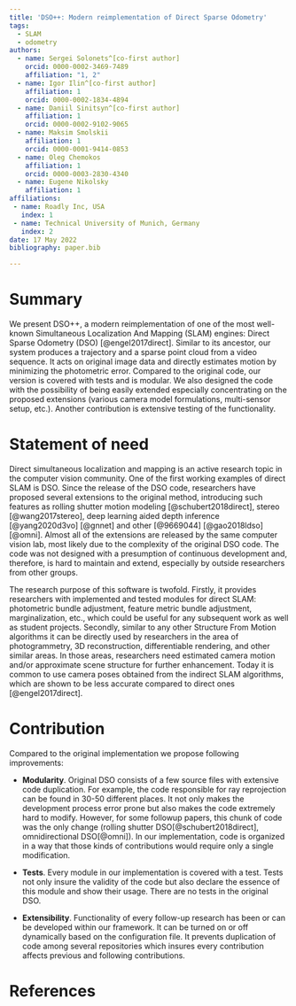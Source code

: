 ```yaml
---
title: 'DSO++: Modern reimplementation of Direct Sparse Odometry'
tags:
  - SLAM
  - odometry
authors:
  - name: Sergei Solonets^[co-first author]
    orcid: 0000-0002-3469-7489
    affiliation: "1, 2" 
  - name: Igor Ilin^[co-first author]
    affiliation: 1
    orcid: 0000-0002-1834-4894
  - name: Daniil Sinitsyn^[co-first author]
    affiliation: 1
    orcid: 0000-0002-9102-9065
  - name: Maksim Smolskii
    affiliation: 1
    orcid: 0000-0001-9414-0853
  - name: Oleg Chemokos 
    affiliation: 1
    orcid: 0000-0003-2830-4340
  - name: Eugene Nikolsky
    affiliation: 1
affiliations:
 - name: Roadly Inc, USA
   index: 1
 - name: Technical University of Munich, Germany
   index: 2
date: 17 May 2022
bibliography: paper.bib

---
```



# Summary

We present DSO++, a modern reimplementation of one of the most well-known Simultaneous Localization And Mapping (SLAM) engines: Direct Sparse Odometry (DSO) [@engel2017direct]. Similar to its ancestor, our system produces a trajectory and a sparse point cloud from a video sequence. It acts on original image data and directly estimates motion by minimizing the photometric error. Compared to the original code, our version is covered with tests and is modular. We also designed the code with the possibility of being easily extended especially concentrating on the proposed extensions (various camera model formulations, multi-sensor setup, etc.). Another contribution is extensive testing of the functionality.

# Statement of need

Direct simultaneous localization and mapping is an active research topic in the computer vision community. One of the first working examples of direct SLAM is DSO. Since the release of the DSO code, researchers have proposed several extensions to the original method, introducing such features as rolling shutter motion modeling [@schubert2018direct], stereo [@wang2017stereo], deep learning aided depth inference [@yang2020d3vo] [@gnnet] and other [@9669044] [@gao2018ldso] [@omni]. Almost all of the extensions are released by the same computer vision lab, most likely due to the complexity of the original DSO code. The code was not designed with a presumption of continuous development and, therefore, is hard to maintain and extend, especially by outside researchers from other groups. 

The research purpose of this software is twofold. Firstly, it provides researchers with implemented and tested modules for direct SLAM: photometric bundle adjustment, feature metric bundle adjustment, marginalization, etc., which could be useful for any subsequent work as well as student projects. Secondly, similar to any other Structure From Motion algorithms it can be directly used by researchers in the area of photogrammetry, 3D reconstruction, differentiable rendering, and other similar areas. In those areas, researchers need estimated camera motion and/or approximate scene structure for further enhancement. Today it is common to use camera poses obtained from the indirect SLAM algorithms, which are shown to be less accurate compared to direct ones [@engel2017direct].  

# Contribution

Compared to the original implementation we propose following improvements:

- **Modularity**. Original DSO consists of a few source files with extensive code duplication. For example, the code responsible for ray reprojection can be found in 30-50 different places. It not only makes the development process error prone but also makes the code extremely hard to modify. However, for some followup papers, this chunk of code was the only change (rolling shutter DSO[@schubert2018direct], omnidirectional DSO[@omni]). In our implementation, code is organized in a way that those kinds of contributions would require only a single modification. 

- **Tests**. Every module in our implementation is covered with a test. Tests not only insure the validity of the code but also declare the essence of this module and show their usage. There are no tests in the original DSO.

- **Extensibility**. Functionality of every follow-up research has been or can be developed within our framework. It can be turned on or off dynamically based on the configuration file. It prevents duplication of code among several repositories which insures every contribution affects previous and following contributions.





# References
